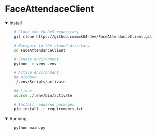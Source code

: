 # FaceAttendaceClient

<details open>
<summary>Install</summary>

```sh
    # Clone the YOLOv5 repository
    git clone https://github.com/mk04-dev/FaceAttendanceClient.git

    # Navigate to the cloned directory
    cd FaceAttendanceClient

    # Create environment
    python -m venv .env

    # Active environment
    ## Windows
    ./.env/Scripts/activate

    ## Linux
    source ./.env/bin/activate

    # Install required packages
    pip install -r requirements.txt
```

</details>

<details open>
<summary>Running</summary>

```sh
    python main.py
```


</details>

